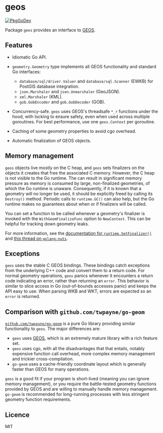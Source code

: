 # geos

[![PkgGoDev](https://pkg.go.dev/badge/github.com/twpayne/go-geos)](https://pkg.go.dev/github.com/twpayne/go-geos)

Package `geos` provides an interface to [GEOS](https://trac.osgeo.org/geos).

## Features

* Idiomatic Go API.

* `geometry.Geometry` type implements all GEOS functionality and standard Go
  interfaces:

  *  `database/sql/driver.Valuer` and `database/sql.Scanner` (EWKB) for PostGIS
     database integration.
  *  `json.Marshaler` and `json.Unmarshaler` (GeoJSON).
  *  `xml.Marshaler` (KML).
  *  `gob.GobEncoder` and `gob.GobDecoder` (GOB).

* Concurrency-safe. `geos` uses GEOS's threadsafe `*_r` functions under the
  hood, with locking to ensure safety, even when used across multiple
  goroutines. For best performance, use one `geos.Context` per goroutine.

* Caching of some geometry properties to avoid cgo overhead.

* Automatic finalization of GEOS objects.

## Memory management

`geos` objects live mostly on the C heap, and `geos` sets finalizers on the
objects it creates that free the associated C memory. However, the C heap is not
visible to the Go runtime. The can result in significant memory pressure as
memory is consumed by large, non-finalized geometries, of which the Go runtime
is unaware. Consequently, if it is known that a geometry will no longer be used,
it should be explicitly freed by calling its `Destroy()` method. Periodic calls
to `runtime.GC()` can also help, but the Go runtime makes no guarantees about
when or if finalizers will be called.

You can set a function to be called whenever a geometry's finalizer is invoked
with the `WithGeomFinalizeFunc` option to `NewContext`. This can be helpful for
tracking down geometry leaks.

For more information, see the [documentation for
`runtime.SetFinalizer()`](https://pkg.go.dev/runtime#SetFinalizer) and [this
thread on
`golang-nuts`](https://groups.google.com/g/golang-nuts/c/XnV16PxXBfA/m/W8VEzIvHBAAJ).

## Exceptions

`geos` uses the stable C GEOS bindings. These bindings catch exceptions from the
underlying C++ code and convert them to a return code. For normal geometry
operations, `geos` panics whenever it encounters a return code indicating an
error, rather than returning an `error`. This behavior is similar to slice
access in Go (out-of-bounds accesses panic) and keeps the API easy to use. When
parsing WKB and WKT, errors are expected so an `error` is returned.

## Comparison with `github.com/twpayne/go-geom`

[`github.com/twpayne/go-geom`](https://github.com/twpayne/go-geom) is a pure Go
library providing similar functionality to `geos`. The major differences are:

* `geos` uses [GEOS](https://trac.osgeo.org/geos), which is an extremely mature
  library with a rich feature set.
* `geos` uses cgo, with all the disadvantages that that entails, notably
  expensive function call overhead, more complex memory management and trickier
  cross-compilation.
* `go-geom` uses a cache-friendly coordinate layout which is generally faster
  than GEOS for many operations.

`geos` is a good fit if your program is short-lived (meaning you can ignore
memory management), or you require the battle-tested geometry functions provided
by GEOS and are willing to manually handle memory management. `go-geom` is
recommended for long-running processes with less stringent geometry function
requirements.

## Licence

MIT